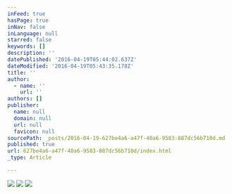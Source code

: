 ```yaml
---
inFeed: true
hasPage: true
inNav: false
inLanguage: null
starred: false
keywords: []
description: ''
datePublished: '2016-04-19T05:44:02.637Z'
dateModified: '2016-04-19T05:43:35.178Z'
title: ''
author:
  - name: ''
    url: ''
authors: []
publisher:
  name: null
  domain: null
  url: null
  favicon: null
sourcePath: _posts/2016-04-19-627be4a6-a47f-40a6-9583-887dc56b710d.md
published: true
url: 627be4a6-a47f-40a6-9583-887dc56b710d/index.html
_type: Article

---
```

![](https://the-grid-user-content.s3-us-west-2.amazonaws.com/84a8a866-8bd9-4779-9e7c-6ffaf68716a2.jpg)
![](https://the-grid-user-content.s3-us-west-2.amazonaws.com/a752ce6c-2349-45ab-82c8-7e55de64128d.jpg)
![](https://the-grid-user-content.s3-us-west-2.amazonaws.com/df7d3fbf-f42b-464b-a1e9-2a3927f0475b.jpg)